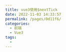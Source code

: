 ```yaml
---
title: vue3使用$nextTick
date: 2022-11-03 14:33:57
permalink: /pages/0d11f6/
categories:
  - 前端
  - Vue3
tags:
  - 
---
```

